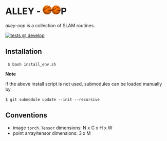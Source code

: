 <!-- title -->
# ALLEY - <img src="./tests/test_data/bball.jpeg" alt="o" width="28"/><img src="./tests/test_data/bball.jpeg" alt="o" width="28"/>P

*alley-oop* is a collection of SLAM routines.

[![tests @ develop](https://github.com/aimi-lab/alley-oop/workflows/tests/badge.svg?branch=develop&event=push)](https://github.com/aimi-lab/alley-oop/actions/workflows/tests.yaml)

## Installation

``` $ bash install_env.sh```

**Note**

if the above install script is not used, submodules can be loaded manually by

``` $ git submodule update --init --recursive ```

## Conventions

- image ```torch.Tensor``` dimensions: N x C x H x W
- point array/tensor dimensions: 3 x M
